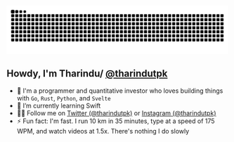 <p align="center">
  <img width="600" src="https://raw.githubusercontent.com/tharindutpk/tharindutpk/refs/heads/main/assets/github-snake-dark.svg" />
</p>

## Howdy, I'm Tharindu/ [@tharindutpk](https://twitter.com/tharindutpk)

- 🔭 I'm a programmer and quantitative investor who loves building things with `Go`, `Rust`, `Python`, and `Svelte`
- 🌱 I’m currently learning Swift
- 🙋‍♂️ Follow me on [Twitter (@tharindutpk)](https://twitter.com/tharindutpk) or [Instagram (@tharindutpk)](https://instagram.com/tharindutpk)
- ⚡ Fun fact: I'm fast. I run 10 km in 35 minutes, type at a speed of 175 WPM, and watch videos at 1.5x. There's nothing I do slowly
